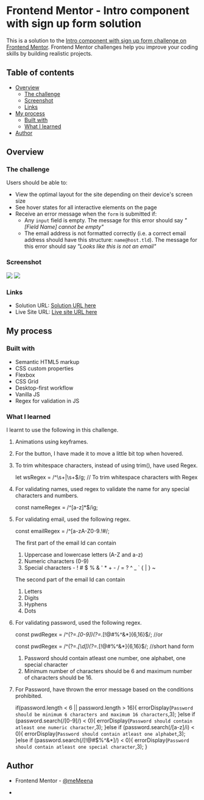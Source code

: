 # Frontend Mentor - Intro component with sign up form solution

This is a solution to the [Intro component with sign up form challenge on Frontend Mentor](https://www.frontendmentor.io/challenges/intro-component-with-signup-form-5cf91bd49edda32581d28fd1). Frontend Mentor challenges help you improve your coding skills by building realistic projects. 

## Table of contents

- [Overview](#overview)
  - [The challenge](#the-challenge)
  - [Screenshot](#screenshot)
  - [Links](#links)
- [My process](#my-process)
  - [Built with](#built-with)
  - [What I learned](#what-i-learned)
- [Author](#author)

## Overview

### The challenge

Users should be able to:

- View the optimal layout for the site depending on their device's screen size
- See hover states for all interactive elements on the page
- Receive an error message when the `form` is submitted if:
  - Any `input` field is empty. The message for this error should say *"[Field Name] cannot be empty"*
  - The email address is not formatted correctly (i.e. a correct email address should have this structure: `name@host.tld`). The message for this error should say *"Looks like this is not an email"*

### Screenshot

  ![](https://github.com/Memeena/Order-Summary-Component/blob/becd67a73767b9447304dc856a0904783338cdfb/Screenshot-Desktop%20Frontend%20Mentor%20Intro%20component%20with%20sign%20up%20form.png)
  ![](https://github.com/Memeena/Order-Summary-Component/blob/becd67a73767b9447304dc856a0904783338cdfb/Screenshot-Mobile%20Frontend%20Mentor%20Intro%20component%20with%20sign%20up%20form.png)

### Links

- Solution URL: [Solution URL here](https://github.com/Memeena/intro-component-with-sign-up-form)
- Live Site URL: [Live site URL here](https://memeena.github.io/intro-component-with-sign-up-form)

## My process

### Built with

- Semantic HTML5 markup
- CSS custom properties
- Flexbox
- CSS Grid
- Desktop-first workflow
- Vanilla JS
- Regex for validation in JS

### What I learned

I learnt to use the following in this challenge.

1. Animations using keyframes. 
2. For the button, I have made it to move a little bit top when hovered.
3. To trim whitespace characters, instead of using trim(), have used Regex.
    
    let wsRegex = /^\s+|\s+$/g; // To trim whitespace characters with Regex

4. For validating names, used regex to validate the name for any special characters and numbers.
    
    const nameRegex = /^[a-z]*$/ig;

5. For validating email, used the following regex.
    
    const emailRegex =  /^[a-zA-Z0-9.!#$%&'*+/=?^_`{|}~-]+@[a-zA-Z0-9-]+(?:\.[a-zA-Z0-9-]+)*$/;

    The first part of the email Id can contain
    1. Uppercase and lowercase letters (A-Z and a-z)
    2. Numeric characters (0-9)
    3. Special characters - ! # $ % & ' * + - / = ? ^ _ ` { | } ~

    The second part of the email Id can contain
    1. Letters
    2. Digits
    3. Hyphens
    4. Dots
6. For validating password, used the following regex.
    
    const pwdRegex = /^(?=.*[0-9])(?=.*[!@#$%^&*])(?=.*[a-z][A-Z])[a-zA-Z0-9!@#$%^&*]{6,16}$/; //or

    const pwdRegex = /^(?=.*[\d])(?=.*[!@#$%^&*])(?=.*[\D])[\w!@#$%^&*]{6,16}$/; //short hand form
        
    1. Password should contain atleast one number, one alphabet, one special character
    2. Minimum number of characters should be 6 and maximum number of characters should be 16.

7. For Password, have thrown the error message based on the conditions prohibited.
    
    if(password.length < 6 || password.length > 16){
        errorDisplay(`Password should be minimum 6 characters and maximum 16 characters`,3);
    }else if (password.search(/[0-9]/) < 0){
        errorDisplay(`Password should contain atleast one numeric character`,3);
    }else if (password.search(/[a-z]/i) < 0){
        errorDisplay(`Password should contain atleast one alphabet`,3);
    }else if (password.search(/[!@#$%^&*]/) < 0){
        errorDisplay(`Password should contain atleast one special character`,3);
    }

## Author


- Frontend Mentor - [@meMeena](https://www.frontendmentor.io/profile/meMeena)


*
